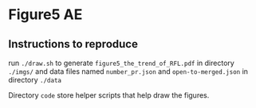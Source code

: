 # Figure5 AE

## Instructions to reproduce

run `./draw.sh` to generate `figure5_the_trend_of_RFL.pdf` in directory `./imgs/` and data files named `number_pr.json` and `open-to-merged.json` in directory `./data`

Directory `code` store helper scripts that help draw the figures.